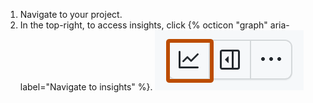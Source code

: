1. Navigate to your project.
1. In the top-right, to access insights, click {% octicon "graph" aria-label="Navigate to insights" %}.
   ![Screenshot showing a projects menu buttons. The insights button is highlighted with an orange outline.](/assets/images/help/projects-v2/insights-button.png)
